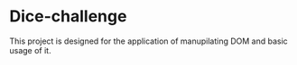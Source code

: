 # Dice-challenge

This project is designed for the application of manupilating DOM and basic usage of it.

